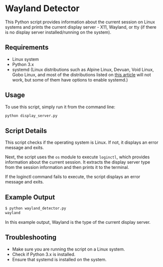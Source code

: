# Wayland Detector

This Python script provides information about the current session on Linux systems and prints the current display server - X11, Wayland, or tty (if there is no display server installed/running on the system).

## Requirements

- Linux system
- Python 3.x
- systemd (Linux distributions such as Alpine Linux, Devuan, Void Linux, Gobo Linux, and most of the distributions listed on [this article](https://itsfoss.com/systemd-free-distros/) will not work, but some of them have options to enable systemd.)

## Usage

To use this script, simply run it from the command line:

```python
python display_server.py
```

## Script Details

This script checks if the operating system is Linux. If not, it displays an error message and exits.

Next, the script uses the `os` module to execute `loginctl`, which provides information about the current session. It extracts the display server type from the session information and then prints it to the terminal.

If the loginctl command fails to execute, the script displays an error message and exits.

## Example Output

```python
$ python wayland_detector.py
wayland
```

In this example output, Wayland is the type of the current display server.

## Troubleshooting

- Make sure you are running the script on a Linux system.
- Check if Python 3.x is installed.
- Ensure that systemd is installed on the system.

